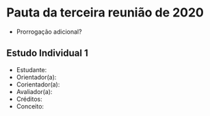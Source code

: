 # Pauta da terceira reunião de 2020

- Prorrogação adicional?

## Estudo Individual 1

- Estudante:
- Orientador(a):
- Corientador(a):
- Avaliador(a):
- Créditos:
- Conceito:
